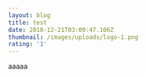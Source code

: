 ```yaml
---
layout: blog
title: test
date: 2018-12-21T03:09:47.106Z
thumbnail: /images/uploads/logo-1.png
rating: '1'
---
```

aaaaa
